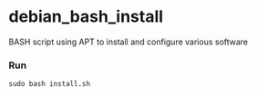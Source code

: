 debian_bash_install
===================

BASH script using APT to install and configure various software

### Run

```shell
sudo bash install.sh
```
